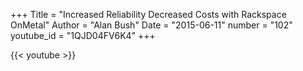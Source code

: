 +++
Title = "Increased Reliability Decreased Costs with Rackspace OnMetal"
Author = "Alan Bush"
Date = "2015-06-11"
number = "102"
youtube_id = "1QJD04FV6K4"
+++

{{< youtube >}}
